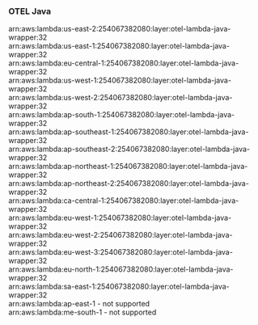 <h3>OTEL Java</h3>  

arn:aws:lambda:us-east-2:254067382080:layer:otel-lambda-java-wrapper:32<br>
arn:aws:lambda:us-east-1:254067382080:layer:otel-lambda-java-wrapper:32<br>
arn:aws:lambda:eu-central-1:254067382080:layer:otel-lambda-java-wrapper:32<br>
arn:aws:lambda:us-west-1:254067382080:layer:otel-lambda-java-wrapper:32<br>
arn:aws:lambda:us-west-2:254067382080:layer:otel-lambda-java-wrapper:32<br>
arn:aws:lambda:ap-south-1:254067382080:layer:otel-lambda-java-wrapper:32<br>
arn:aws:lambda:ap-southeast-1:254067382080:layer:otel-lambda-java-wrapper:32<br>
arn:aws:lambda:ap-southeast-2:254067382080:layer:otel-lambda-java-wrapper:32<br>
arn:aws:lambda:ap-northeast-1:254067382080:layer:otel-lambda-java-wrapper:32<br>
arn:aws:lambda:ap-northeast-2:254067382080:layer:otel-lambda-java-wrapper:32<br>
arn:aws:lambda:ca-central-1:254067382080:layer:otel-lambda-java-wrapper:32<br>
arn:aws:lambda:eu-west-1:254067382080:layer:otel-lambda-java-wrapper:32<br>
arn:aws:lambda:eu-west-2:254067382080:layer:otel-lambda-java-wrapper:32<br>
arn:aws:lambda:eu-west-3:254067382080:layer:otel-lambda-java-wrapper:32<br>
arn:aws:lambda:eu-north-1:254067382080:layer:otel-lambda-java-wrapper:32<br>
arn:aws:lambda:sa-east-1:254067382080:layer:otel-lambda-java-wrapper:32<br>
arn:aws:lambda:ap-east-1 - not supported<br>
arn:aws:lambda:me-south-1 - not supported<br>


<!-- Note to maintainers: please be careful editing this file. 

